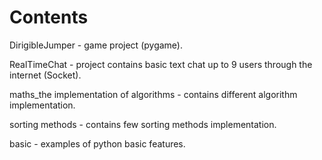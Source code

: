 # Contents
DirigibleJumper - game project (pygame).

RealTimeChat - project contains basic text chat up to 9 users through the internet (Socket).

maths_the implementation of algorithms - contains different algorithm implementation.

sorting methods - contains few sorting methods implementation.

basic - examples of python basic features.
